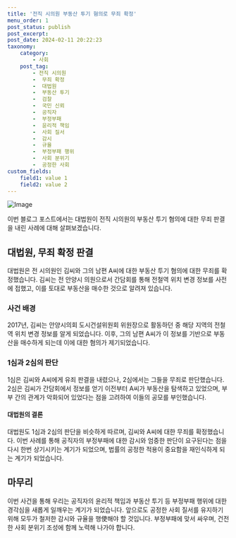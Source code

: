 ```yaml
---
title: '전직 시의원 부동산 투기 혐의로 무죄 확정'
menu_order: 1
post_status: publish
post_excerpt: 
post_date: 2024-02-11 20:22:23
taxonomy:
    category:
        - 사회
    post_tag:
        - 전직 시의원
        -  무죄 확정
        -  대법원
        -  부동산 투기
        -  검찰
        -  국민 신뢰
        -  공직자
        -  부정부패
        -  윤리적 책임
        -  사회 질서
        -  감시
        -  규율
        -  부정부패 행위
        -  사회 분위기
        -  공정한 사회
custom_fields:
    field1: value 1
    field2: value 2
---
```


![Image](https://imgnews.pstatic.net/image/005/2024/02/11/2022112716574018491_1669535860_0019149441_20240211090301322.jpg?type=w647)

이번 블로그 포스트에서는 대법원이 전직 시의원의 부동산 투기 혐의에 대한 무죄 판결을 내린 사례에 대해 살펴보겠습니다.
## 대법원, 무죄 확정 판결
대법원은 전 시의원인 김씨와 그의 남편 A씨에 대한 부동산 투기 혐의에 대한 무죄를 확정했습니다. 김씨는 전 안양시 의원으로서 간담회를 통해 전철역 위치 변경 정보를 사전에 접했고, 이를 토대로 부동산을 매수한 것으로 알려져 있습니다.
### 사건 배경
2017년, 김씨는 안양시의회 도시건설위원회 위원장으로 활동하던 중 해당 지역의 전철역 위치 변경 정보를 알게 되었습니다. 이후, 그의 남편 A씨가 이 정보를 기반으로 부동산을 매수하게 되는데 이에 대한 혐의가 제기되었습니다.
### 1심과 2심의 판단
1심은 김씨와 A씨에게 유죄 판결을 내렸으나, 2심에서는 그들을 무죄로 판단했습니다. 2심은 김씨가 간담회에서 정보를 얻기 이전부터 A씨가 부동산을 탐색하고 있었으며, 부부 간의 관계가 악화되어 있었다는 점을 고려하여 이들의 공모를 부인했습니다.
#### 대법원의 결론
대법원도 1심과 2심의 판단을 비슷하게 따르며, 김씨와 A씨에 대한 무죄를 확정했습니다. 이번 사례를 통해 공직자의 부정부패에 대한 감시와 엄중한 판단이 요구된다는 점을 다시 한번 상기시키는 계기가 되었으며, 법률의 공정한 적용이 중요함을 재인식하게 되는 계기가 되었습니다.
## 마무리
이번 사건을 통해 우리는 공직자의 윤리적 책임과 부동산 투기 등 부정부패 행위에 대한 경각심을 새롭게 일깨우는 계기가 되었습니다. 앞으로도 공정한 사회 질서를 유지하기 위해 모두가 철저한 감시와 규율을 행使해야 할 것입니다. 부정부패에 맞서 싸우며, 건전한 사회 분위기 조성에 함께 노력해 나가야 합니다.
